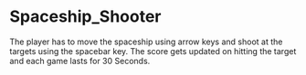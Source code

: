 # Spaceship_Shooter
The player has to move the spaceship using arrow keys and shoot at the targets using the spacebar key. The score gets updated on hitting the target and each game lasts for 30 Seconds.
